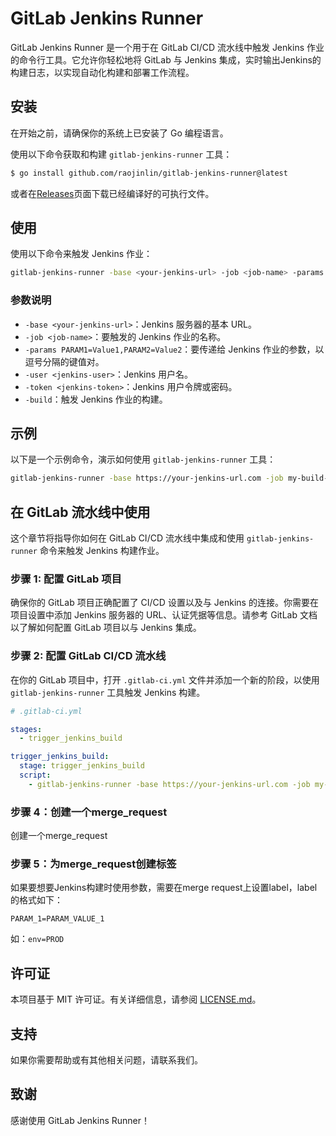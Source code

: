 # GitLab Jenkins Runner

GitLab Jenkins Runner 是一个用于在 GitLab CI/CD 流水线中触发 Jenkins 作业的命令行工具。它允许你轻松地将 GitLab 与 Jenkins 集成，实时输出Jenkins的构建日志，以实现自动化构建和部署工作流程。

## 安装

在开始之前，请确保你的系统上已安装了 Go 编程语言。

使用以下命令获取和构建 `gitlab-jenkins-runner` 工具：

```bash
$ go install github.com/raojinlin/gitlab-jenkins-runner@latest
```

或者在[Releases](https://github.com/raojinlin/gitlab-jenkins-runner/releases)页面下载已经编译好的可执行文件。


## 使用

使用以下命令来触发 Jenkins 作业：

```bash
gitlab-jenkins-runner -base <your-jenkins-url> -job <job-name> -params PARAM1=Value1,PARAM2=Value2 -user <jenkins-user> -token <jenkins-token> -build
```

### 参数说明

- `-base <your-jenkins-url>`：Jenkins 服务器的基本 URL。
- `-job <job-name>`：要触发的 Jenkins 作业的名称。
- `-params PARAM1=Value1,PARAM2=Value2`：要传递给 Jenkins 作业的参数，以逗号分隔的键值对。
- `-user <jenkins-user>`：Jenkins 用户名。
- `-token <jenkins-token>`：Jenkins 用户令牌或密码。
- `-build`：触发 Jenkins 作业的构建。

## 示例

以下是一个示例命令，演示如何使用 `gitlab-jenkins-runner` 工具：

```bash
gitlab-jenkins-runner -base https://your-jenkins-url.com -job my-build-job -params BRANCH=main,ENV=prod -user jenkinsuser -token myapitoken -build
```

## 在 GitLab 流水线中使用

这个章节将指导你如何在 GitLab CI/CD 流水线中集成和使用 `gitlab-jenkins-runner` 命令来触发 Jenkins 构建作业。

### 步骤 1: 配置 GitLab 项目

确保你的 GitLab 项目正确配置了 CI/CD 设置以及与 Jenkins 的连接。你需要在项目设置中添加 Jenkins 服务器的 URL、认证凭据等信息。请参考 GitLab 文档以了解如何配置 GitLab 项目以与 Jenkins 集成。

### 步骤 2: 配置 GitLab CI/CD 流水线

在你的 GitLab 项目中，打开 `.gitlab-ci.yml` 文件并添加一个新的阶段，以使用 `gitlab-jenkins-runner` 工具触发 Jenkins 构建。

```yaml
# .gitlab-ci.yml

stages:
  - trigger_jenkins_build

trigger_jenkins_build:
  stage: trigger_jenkins_build
  script:
    - gitlab-jenkins-runner -base https://your-jenkins-url.com -job my-build-job -params BRANCH=$CI_MERGE_REQUEST_SOURCE_BRANCH,ENV=prod,${CI_MERGE_REQUEST_LABELS} -user jenkinsuser -token myapitoken -build

```

### 步骤 4：创建一个merge_request
创建一个merge_request

### 步骤 5：为merge_request创建标签
如果要想要Jenkins构建时使用参数，需要在merge request上设置label，label的格式如下：
```
PARAM_1=PARAM_VALUE_1
```

如：`env=PROD`

## 许可证

本项目基于 MIT 许可证。有关详细信息，请参阅 [LICENSE.md](LICENSE.md)。

## 支持

如果你需要帮助或有其他相关问题，请联系我们。

## 致谢

感谢使用 GitLab Jenkins Runner！
